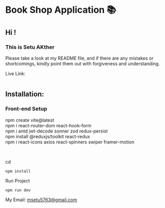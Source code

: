 # Book Shop Application 📚

## Hi !
### This is Setu AKther

Please take a look at my README file, and if there are any mistakes or shortcomings, kindly point them out with forgiveness and understanding.

Live Link:
```

```

## Installation:
### Front-end Setup
npm create vite@latest <br />
npm i react-router-dom react-hook-form <br />
npm i antd jwt-decode sonner zod redux-persist <br />
npm install @reduxjs/toolkit react-redux <br />
npm i react-icons axios react-spinners swiper framer-motion

<br />

cd 

```
npm install
```

Run Project

```
npm run dev
```
My Email: msetu5763@gmail.com